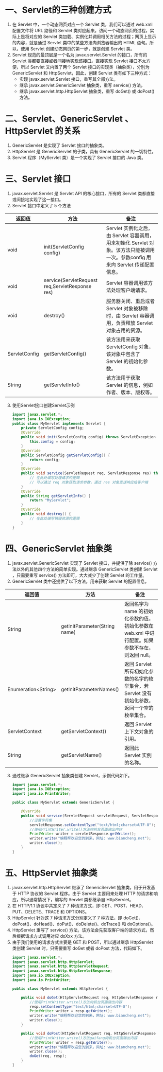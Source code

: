 # 一、Servlet的三种创建方式
1. 在 Servlet 中，一个动态网页对应一个 Servlet 类，我们可以通过 web.xml 配置文件将 URL 路径和 Servlet 类对应起来。访问一个动态网页的过程，实际上是将对应的 Servlet 类加载、实例化并调用相关方法的过程；网页上显示的内容，就是通过 Servlet 类中的某些方法向浏览器输出的 HTML 语句。所以，使用 Servlet 创建动态网页的第一步，就是创建 Servlet 类。
2. Servlet 规范的最顶层是一个名为 javax.servlet.Servlet 的接口，所有的 Servlet 类都要直接或者间接地实现该接口。直接实现 Servlet 接口不太方便，所以 Servlet 又内置了两个 Servlet 接口的实现类（抽象类），分别为 GenericServlet 和 HttpServlet，因此，创建 Servlet 类有如下三种方式：
    - 实现 javax.servlet.Servlet 接口，重写其全部方法。
    - 继承 javax.servlet.GenericServlet 抽象类，重写 service() 方法。
    - 继承 javax.servlet.http.HttpServlet 抽象类，重写 doGet() 或 doPost() 方法。
# 二、Servlet、GenericServlet 、HttpServlet 的关系
1. GenericServlet 是实现了 Servlet 接口的抽象类。
2. HttpServlet 是 GenericServlet 的子类，具有 GenericServlet 的一切特性。
3. Servlet 程序（MyServlet 类）是一个实现了 Servlet 接口的 Java 类。
# 三、Servlet 接口
1. javax.servlet.Servlet 是 Servlet API 的核心接口，所有的 Servlet 类都直接或间接地实现了这一接口。
2. Servlet 接口中定义了 5 个方法

| 返回值 | 方法 | 备注 |
|---|---|---|
|void|init(ServletConfig config)|Servlet 实例化之后，由 Servlet 容器调用，用来初始化 Servlet 对象。该方法只能被调用一次。参数config 用来向 Servlet 传递配置信息。|
|void|service(ServletRequest req,ServletResponse res)|Servlet 容器调用该方法处理客户端请求。|
|void|destroy()|服务器关闭、重启或者 Servlet 对象被移除时，由 Servlet 容器调用，负责释放 Servlet 对象占用的资源。|
|ServletConfig|getServletConfig()|该方法用来获取 ServletConfig 对象，该对象中包含了 Servlet 的初始化参数。|
|String|getServletInfo()|该方法用于获取 Servlet 的信息，例如作者、版本、版权等。|
3. 使用Servlet接口创建Servlet示例
    ``` Java
    import javax.servlet.*;
    import java.io.IOException;
    public class MyServlet implements Servlet {
        private ServletConfig config;
        @Override
        public void init(ServletConfig config) throws ServletException {
            this.config = config;
        }
        @Override
        public ServletConfig getServletConfig() {
            return config;
        }
        @Override
        public void service(ServletRequest req, ServletResponse res) throws ServletException, IOException {
            // 在此处编写处理请求的逻辑
            // 可以通过 req 对象获取请求参数，通过 res 对象发送响应给客户端
        }
        @Override
        public String getServletInfo() {
            return "MyServlet";
        }
        @Override
        public void destroy() {
            // 在此处编写销毁资源的逻辑
        }
    }
    ```
# 四、GenericServlet 抽象类
1. javax.servlet.GenericServlet 实现了 Servlet 接口，并提供了除 service() 方法以外的其他四个方法的简单实现。通过继承 GenericServlet 类创建 Servlet ，只需要重写 service() 方法即可，大大减少了创建 Servlet 的工作量。
2. GenericServlet 类中还提供了以下方法，用来获取 Servlet 的配置信息。

|返回值|方法|备注|
|---|---|---|
|String|getInitParameter(String name)|返回名字为 name 的初始化参数的值，初始化参数在 web.xml 中进行配置。如果参数不存在，则返回 null。|
|Enumeration\<String>|	getInitParameterNames()|返回 Servlet 所有初始化参数的名字的枚举集合，若 Servlet 没有初始化参数，返回一个空的枚举集合。|
|ServletContext|getServletContext()|返回 Servlet 上下文对象的引用。|
|String|getServletName()|返回此 Servlet 实例的名称。|
3. 通过继承 GenericServlet 抽象类创建 Servlet，示例代码如下。
    ``` Java
    import javax.servlet.*;
    import java.io.IOException;
    import java.io.PrintWriter;

    public class MyServlet extends GenericServlet {

        @Override
        public void service(ServletRequest servletRequest, ServletResponse servletResponse) throws ServletException, IOException {
            //设置字符集
            servletResponse.setContentType("text/html;charset=UTF-8");
            //使用PrintWriter.write()方法向前台页面输出内容
            PrintWriter writer = servletResponse.getWriter();
            writer.write("编程帮欢迎您的到来，网址: www.biancheng.net");
            writer.close();
        }
    }
    ```
# 五、HttpServlet 抽象类
1. javax.servlet.http.HttpServlet 继承了 GenericServlet 抽象类，用于开发基于 HTTP 协议的 Servlet 程序。由于 Servlet 主要用来处理 HTTP 的请求和响应，所以通常情况下，编写的 Servlet 类都继承自 HttpServlet。
2. 在 HTTP/1.1 协议中共定义了 7 种请求方式，即 GET、POST、HEAD、PUT、DELETE、TRACE 和 OPTIONS。
3. HttpServlet 针对这 7 种请求方式分别定义了 7 种方法，即 doGet()、doPost()、doHead()、doPut()、doDelete()、doTrace() 和 doOptions()。
4. HttpServlet 重写了 service() 方法，该方法会先获取客户端的请求方式，然后根据请求方式调用对应 doXxx 方法。
5. 由于我们使用的请求方式主要是 GET 和 POST，所以通过继承 HttpServlet 类创建 Servlet 时，只需要重写 doGet 或者 doPost 方法，代码如下。
    ``` Java
    import javax.servlet.*;
    import javax.servlet.http.HttpServlet;
    import javax.servlet.http.HttpServletRequest;
    import javax.servlet.http.HttpServletResponse;
    import java.io.IOException;
    import java.io.PrintWriter;

    public class MyServlet extends HttpServlet {

        public void doGet(HttpServletRequest req, HttpServletResponse resp) throws ServletException, IOException {
            //使用PrintWriter.write()方法向前台页面输出内容
            resp.setContentType("text/html;charset=UTF-8");
            PrintWriter writer = resp.getWriter();
            writer.write("编程帮欢迎您的到来，网址: www.biancheng.net");
            writer.close();
        }

        public void doPost(HttpServletRequest req, HttpServletResponse resp) throws ServletException, IOException {
            //使用PrintWriter.write()方法gaifang向前台页面输出内容
            PrintWriter writer = resp.getWriter();
            writer.write("编程帮欢迎您的到来，网址: www.biancheng.net");
            writer.close();
            doGet(req, resp);
        }
    }
    ```
